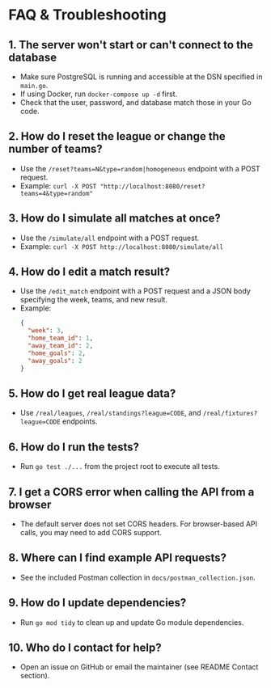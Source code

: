 # FAQ & Troubleshooting

## 1. The server won't start or can't connect to the database
- Make sure PostgreSQL is running and accessible at the DSN specified in `main.go`.
- If using Docker, run `docker-compose up -d` first.
- Check that the user, password, and database match those in your Go code.

## 2. How do I reset the league or change the number of teams?
- Use the `/reset?teams=N&type=random|homogeneous` endpoint with a POST request.
- Example: `curl -X POST "http://localhost:8080/reset?teams=4&type=random"`

## 3. How do I simulate all matches at once?
- Use the `/simulate/all` endpoint with a POST request.
- Example: `curl -X POST http://localhost:8080/simulate/all`

## 4. How do I edit a match result?
- Use the `/edit_match` endpoint with a POST request and a JSON body specifying the week, teams, and new result.
- Example:
  ```json
  {
    "week": 3,
    "home_team_id": 1,
    "away_team_id": 2,
    "home_goals": 2,
    "away_goals": 2
  }
  ```

## 5. How do I get real league data?
- Use `/real/leagues`, `/real/standings?league=CODE`, and `/real/fixtures?league=CODE` endpoints.

## 6. How do I run the tests?
- Run `go test ./...` from the project root to execute all tests.

## 7. I get a CORS error when calling the API from a browser
- The default server does not set CORS headers. For browser-based API calls, you may need to add CORS support.

## 8. Where can I find example API requests?
- See the included Postman collection in `docs/postman_collection.json`.

## 9. How do I update dependencies?
- Run `go mod tidy` to clean up and update Go module dependencies.

## 10. Who do I contact for help?
- Open an issue on GitHub or email the maintainer (see README Contact section).
